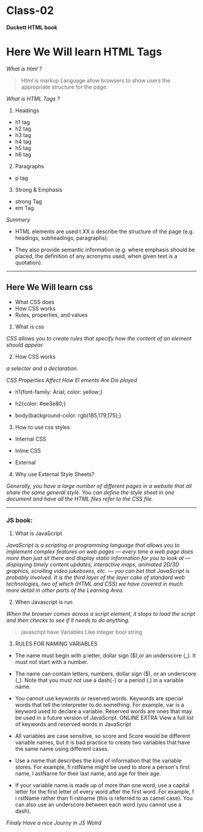 # Class-02

**Duckett HTML book**
# Here We Will learn HTML Tags

*What is html ?*
> Html is markup Language allow browsers to show users the appropriate structure for the page.

*What is HTML Tags ?*
1. Headings
- h1 tag
- h2 tag
- h3 tag
- h4 tag
- h5 tag
- h6 tag


2. Paragraphs
- p tag

3. Strong & Emphasis

- strong Tag
- em Tag

*Summery*

- HTML elements are used t XX o describe the structure of
the page (e.g. headings, subheadings, paragraphs).

- They also provide semantic information (e.g. where
emphasis should be placed, the definition of any
acronyms used, when given text is a quotation).

---

## Here We Will learn css

- What CSS does
- How CSS works
- Rules, properties, and values

1. What is css

*CSS allows you to create rules that specify how the content of
an element should appear.*

2. How CSS works

*a selector and a declaration.*

*CSS Properties Affect
How El ements Are
Dis played*

- h1{font-family: Arial;
color: yellow;} 

- h2{color: #ee3e80;}

- body{background-color: rgb(185,179,175);}

3. How to use css styles

- Internal CSS

- Inline CSS

- External 

4. Why use External
Style Sheets?

*Generally, you have a large number of different pages in a website that all share the same general style. You can define the style sheet in one document and have all the HTML files refer to the CSS file.*

---
### JS book:

1. What is JavaScript

*JavaScript is a scripting or programming language that allows you to implement complex features on web pages — every time a web page does more than just sit there and display static information for you to look at — displaying timely content updates, interactive maps, animated 2D/3D graphics, scrolling video jukeboxes, etc. — you can bet that JavaScript is probably involved. It is the third layer of the layer cake of standard web technologies, two of which (HTML and CSS) we have covered in much more detail in other parts of the Learning Area.*

2. When Javascript is run

*When the browser comes across a script element, it stops to
load the script and then checks to see if it needs to do anything.*

> javascript have Variables Like integer bool string 

3. RULES FOR NAMING
VARIABLES

- The name must begin with
a letter, dollar sign ($),or an
underscore (_). It must not start
with a number.

- The name can contain letters,
numbers, dollar sign ($), or an
underscore (_). Note that you
must not use a dash(-) or a
period (.) in a variable name.

- You cannot use keywords or
reserved words. Keywords
are special words that tell the
interpreter to do something. For
example, var is a keyword used
to declare a variable. Reserved
words are ones that may be used
in a future version of JavaScript.
ONLINE EXTRA
View a full list of keywords and
reserved words in JavaScript

- All variables are case sensitive,
so score and Score would be
different variable names, but
it is bad practice to create two
variables that have the same
name using different cases.

- Use a name that describes the
kind of information that the
variable stores. For example,
fi rstName might be used to
store a person's first name,
l astNarne for their last name,
and age for their age.

- If your variable name is made
up of more than one word, use a
capital letter for the first letter of
every word after the first word.
For example, f i rstName rather
than fi rstnarne (this is referred
to as camel case). You can also
use an underscore between each
word (you cannot use a dash).

*Finaly Have a nice Journy in JS Wolrd*